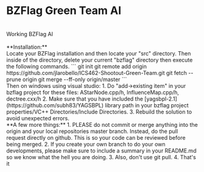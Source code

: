 # BZFlag Green Team AI
<br>
Working BZFlag AI
<br> 
<br>
**Installation:**
<br>
Locate your BZFlag installation and then locate your "src" directory. Then inside of the directory, delete your current "bzflag" directory then execute the following commands.
```
git init
git remote add origin https://github.com/jlarobello/ICS462-Shootout-Green-Team.git
git fetch --prune origin
git merge --ff-only origin/master
```
<br>
Then on windows using visual studio:
  1. Do "add->existing item" in your bzflag project for these files: AStarNode.cpp/h, InfluenceMap.cpp/h, dectree.cxx/h
  2. Make sure that you have included the [yagsbpl-2.1](https://github.com/subh83/YAGSBPL) library path in your bzflag project properties/VC++ Directories/Include Directories.
  3. Rebuild the solution to avoid unexpected errors.

<br>
**A few more things:**
  1. PLEASE do not commit or merge anything into the origin and your local repositories master branch. Instead, do the pull request directly on github. This is so your code can be reviewed before being merged. 
  2. If you create your own branch to do your own developments, please make sure to include a summary in your README.md so we know what the hell you are doing.
  3. Also, don't use git pull.
  4. That's it
